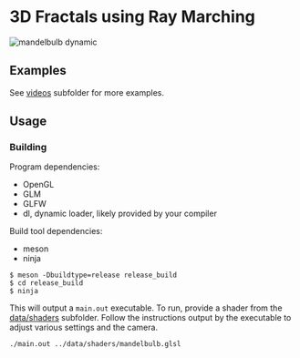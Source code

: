 # 3D Fractals using Ray Marching

![mandelbulb dynamic](videos/mandelbulb_dynamic.gif)

## Examples

See [videos](videos) subfolder for more examples.

## Usage

### Building

Program dependencies:
  * OpenGL
  * GLM
  * GLFW
  * dl, dynamic loader, likely provided by your compiler

Build tool dependencies:
  * meson
  * ninja

```
$ meson -Dbuildtype=release release_build
$ cd release_build
$ ninja
```

This will output a `main.out` executable. To run, provide a shader from the [data/shaders](data/shaders) subfolder. Follow the instructions output by the executable to adjust various settings and the camera.

```
./main.out ../data/shaders/mandelbulb.glsl
```
